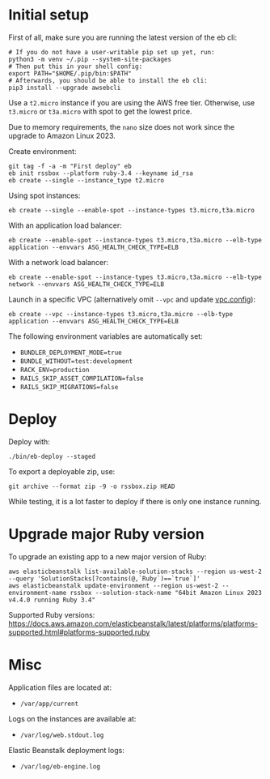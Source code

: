 # Initial setup

First of all, make sure you are running the latest version of the eb cli:

```shell
# If you do not have a user-writable pip set up yet, run:
python3 -m venv ~/.pip --system-site-packages
# Then put this in your shell config:
export PATH="$HOME/.pip/bin:$PATH"
# Afterwards, you should be able to install the eb cli:
pip3 install --upgrade awsebcli
```

Use a `t2.micro` instance if you are using the AWS free tier. Otherwise, use `t3.micro` or `t3a.micro` with spot to get the lowest price.

Due to memory requirements, the `nano` size does not work since the upgrade to Amazon Linux 2023.

Create environment:

```shell
git tag -f -a -m "First deploy" eb
eb init rssbox --platform ruby-3.4 --keyname id_rsa
eb create --single --instance_type t2.micro
```

<!--
To find the `--platform` value for `eb init`, run:
eb platform list --region us-west-2 | grep ruby
-->

Using spot instances:

```shell
eb create --single --enable-spot --instance-types t3.micro,t3a.micro
```

With an application load balancer:

```shell
eb create --enable-spot --instance-types t3.micro,t3a.micro --elb-type application --envvars ASG_HEALTH_CHECK_TYPE=ELB
```

With a network load balancer:

```shell
eb create --enable-spot --instance-types t3.micro,t3a.micro --elb-type network --envvars ASG_HEALTH_CHECK_TYPE=ELB
```

Launch in a specific VPC (alternatively omit `--vpc` and update [vpc.config](vpc.config)):

```shell
eb create --vpc --instance-types t3.micro,t3a.micro --elb-type application --envvars ASG_HEALTH_CHECK_TYPE=ELB
```

The following environment variables are automatically set:
- `BUNDLER_DEPLOYMENT_MODE=true`
- `BUNDLE_WITHOUT=test:development`
- `RACK_ENV=production`
- `RAILS_SKIP_ASSET_COMPILATION=false`
- `RAILS_SKIP_MIGRATIONS=false`

# Deploy

Deploy with:

```shell
./bin/eb-deploy --staged
```

To export a deployable zip, use:

```shell
git archive --format zip -9 -o rssbox.zip HEAD
```

While testing, it is a lot faster to deploy if there is only one instance running.

# Upgrade major Ruby version

To upgrade an existing app to a new major version of Ruby:

```shell
aws elasticbeanstalk list-available-solution-stacks --region us-west-2 --query 'SolutionStacks[?contains(@,`Ruby`)==`true`]'
aws elasticbeanstalk update-environment --region us-west-2 --environment-name rssbox --solution-stack-name "64bit Amazon Linux 2023 v4.4.0 running Ruby 3.4"
```

Supported Ruby versions: https://docs.aws.amazon.com/elasticbeanstalk/latest/platforms/platforms-supported.html#platforms-supported.ruby

# Misc

Application files are located at:
- `/var/app/current`

Logs on the instances are available at:
- `/var/log/web.stdout.log`

Elastic Beanstalk deployment logs:
- `/var/log/eb-engine.log`
